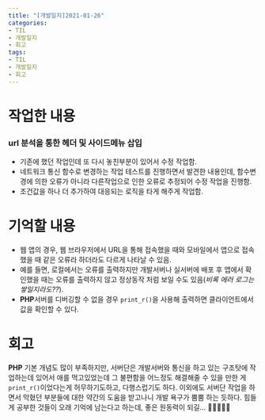 ```yaml
---
title: "[개발일지]2021-01-26"
categories:
- TIL
- 개발일지
- 회고
tags:
- TIL
- 개발일지
- 회고
---
```


# 작업한 내용
### url 분석을 통한 헤더 및 사이드메뉴 삽입
- 기존에 했던 작업인데 또 다시 놓친부분이 있어서 수정 작업함.   
- 네트워크 통신 함수로 변경하는 작업 테스트를 진행하면서 발견한 내용인데, 함수변경에 의한 오류가 아니라 다른작업으로 인한 오류로 추정되어 수정 작업을 진행함.   
- 조건값을 하나 더 추가하여 대응되는 로직을 타게 해주게 작업함.   

# 기억할 내용
- 웹 앱의 경우, 웹 브라우저에서 URL을 통해 접속했을 때와 모바일에서 앱으로 접속했을 때 같은 오류라 하더라도 다르게 나타날 수 있음.   
- 예를 들면, 로컬에서는 오류를 출력하지만 개발서버나 실서버에 배포 후 앱에서 확인했을 때는 오류를 출력하지 않고 정상동작 처럼 보일 수도 있음(*비록 에러 로그는 쌓일지라도??*).   
- **PHP**서버를 디버깅할 수 없을 경우 `print_r()`을 사용해 출력하면 클라이언트에서 값을 확인할 수 있다.   

# 회고
**PHP** 기본 개념도 많이 부족하지만, 서버단은 개발서버와 통신을 하고 있는 구조탓에 작업하는데 있어서 애를 먹고있었는데 그 불편함을 어느정도 해결해줄 수 있을 만한 게 `print_r()`이었다는게 허무하기도하고, 다행스럽기도 하다. 이외에도 서버단 작업을 하면서 막혔던 부분들에 대한 약간의 도움을 받고나니 개발 욕구가 뿜뿜 하는 듯하다. 힘들게 공부한 것들이 오래 기억에 남는다고 하는데, 좋은 원동력이 되길... 🙏🙏🙏🙏🙏
